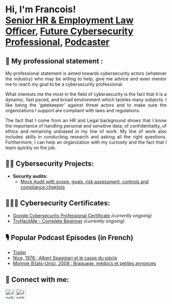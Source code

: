 <h1>Hi, I'm Francois! <br/><a href="https://www.linkedin.com/in/francoisolivares/">Senior HR & Employment Law Officer</a>, <a href="https://github.com/seravilofr"> Future Cybersecurity Professional</a>, <a href="https://www.hautlesmains.net/">Podcaster</a></h1>

<h2>💼 My professional statement :</h2>

<p align="justify">My professional statement is aimed towards cybersecurity actors (whatever the industry) who may be willing to help, give me advice and even mentor me to reach my goal to be a cybersecurity professional.</p>

<p align="justify">What interests me the most in the field of cybersecurity is the fact that it is a dynamic, fast paced, and broad environment which tackles many subjects. I like being the ‘gatekeeper’ against threat actors and to make sure the organizations I support are compliant with laws and regulations.</p>

<p align="justify">The fact that I come from an HR and Legal background shows that I know the importance of handling personal and sensitive data, of confidentiality, of ethics and remaining unbiased in my line of work. My line of work also includes skills in conducting research and asking all the right questions.
Furthermore, I can help an organization with my curiosity and the fact that I learn quickly on the job.</p>


<h2>👨‍💻 Cybersecurity Projects:</h2>

- <b>Security audits:</b>
  - [Mock Audit with scope, goals, risk assessment, controls and compliance cheklists](https://example.com)

<h2>👨🏼‍🎓 Cybersecurity Certificates:</h2>

- [Google Cybersecurity Professional Certificate](https://www.coursera.org/professional-certificates/google-cybersecurity) *(currently ongoing)*
- [TryHackMe - Complete Beginner](https://tryhackme.com/path/outline/beginner) *(currently ongoing)*

<h2>🎙 Popular Podcast Episodes (in French)</h2>

- [Trailer](https://open.spotify.com/episode/2WU6eEr7VqPcBKRGvzv7o5?si=LZ-PSeuXSy-TTZxLqfzdlA)
- [Nice, 1976 : Albert Spaggiari et le casse du siècle](https://open.spotify.com/episode/77h40enjbfusJAcOCN5XKw?si=SGyZrmu8RBCr61vucTGLWA)
- [Monroe (Etats-Unis), 2008 : Braquage, médocs et petites annonces](https://open.spotify.com/episode/4eDjzgGqCSsfWEFrX5hIpi?si=pZVxDjbpSjSS_5emSq_VRQ)


<h2> 🤳 Connect with me:</h2>

[<img align="left" alt="JoshMadakor | LinkedIn" width="30px" src="https://cdn.jsdelivr.net/npm/simple-icons@v3/icons/linkedin.svg" />][linkedin]
[<img align="left" alt="JoshMadakor | Instagram" width="30px" src="https://cdn.jsdelivr.net/npm/simple-icons@v3/icons/instagram.svg" />][instagram]

[twitter]: https://twitter.com/joshmadakor
[youtube]: https://www.youtube.com/c/joshmadakor
[instagram]: https://www.instagram.com/seravilofr
[linkedin]: https://www.linkedin.com/in/francoisolivares

<!--
**joshmadakor1/joshmadakor1** is a ✨ _special_ ✨ repository because its `README.md` (this file) appears on your GitHub profile.

Here are some ideas to get you started:

- 🔭 I’m currently working on ...
- 🌱 I’m currently learning ...
- 👯 I’m looking to collaborate on ...
- 🤔 I’m looking for help with ...
- 💬 Ask me about ...
- 📫 How to reach me: ...
- 😄 Pronouns: ...
- ⚡ Fun fact: ...
-->
